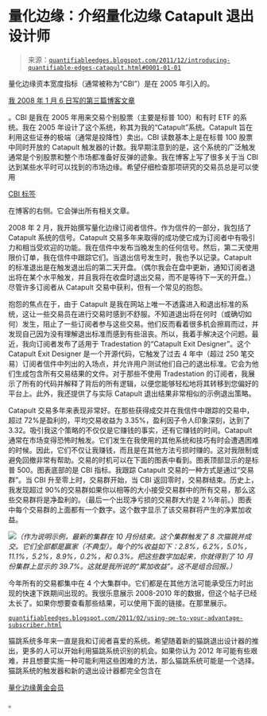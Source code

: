 <!--yml

分类：未分类

日期：2024-05-18 08:53:30

-->

# 量化边缘：介绍量化边缘 Catapult 退出设计师

> 来源：[`quantifiableedges.blogspot.com/2011/12/introducing-quantifiable-edges-catapult.html#0001-01-01`](http://quantifiableedges.blogspot.com/2011/12/introducing-quantifiable-edges-catapult.html#0001-01-01)

量化边缘资本宽度指标（通常被称为“CBI”）是在 2005 年引入的。

[我 2008 年 1 月 6 日写的第三篇博客文章](http://quantifiableedges.blogspot.com/2008/01/my-capitulative-breadth-indicator.html)

。CBI 是我在 2005 年用来交易个别股票（主要是标普 100）和有时 ETF 的系统。我在 2005 年设计了这个系统，称其为我的“Catapult”系统。Catapult 旨在利用这些证券的极端（通常是投降性）卖出。CBI 读数基本上是在标普 100 股票中同时开放的 Catapult 触发器的计数。我早期注意到的是，这个系统的广泛触发通常是个别股票和整个市场都准备好反弹的迹象。我在博客上写了很多关于当 CBI 达到某些水平时可以找到的市场边缘。希望仔细检查那项研究的交易员总是可以使用

[CBI 标签](http://quantifiableedges.blogspot.com/search/label/CBI)

在博客的右侧。它会弹出所有相关文章。

2008 年 2 月，我开始撰写量化边缘订阅者信件。作为信件的一部分，我包括了 Catapult 系统的信号。Catapult 交易多年来取得的成功使它成为订阅者中有吸引力和相当受欢迎的功能。我在信件中发布当晚发生的任何信号。然后，第二天使用限价订单，我在信件中跟踪它们。当退出信号发生时，我也予以记录。Catapult 的标准退出是在触发退出后的第二天开盘。（偶尔我会在盘中更新，通知订阅者退出将在某个水平触发，并且我将在收盘时退出交易，而不是等待下一天的开盘。）尽管许多订阅者从 Catapult 交易中获利，但有一个常见的抱怨。

抱怨的焦点在于，由于 Catapult 是我在网站上唯一不透露进入和退出标准的系统，这让一些交易员在进行交易时感到不舒服。不知道退出将在何时（或确切如何）发生，阻止了一些订阅者参与这些交易。他们反而看着很多机会擦肩而过，并发现自己因为没有理解退出标准而感到有些沮丧。所以，我着手解决这个问题。最近，我向订阅者发布了适用于 Tradestation 的“Catapult Exit Designer”。这个 Catapult Exit Designer 是一个开源代码，它触发了过去 4 年中（超过 250 笔交易）订阅者信件中列出的入场点，并允许用户测试他们自己的退出标准。它会为他们生成包含所有交易结果的文件。对于那些不使用 Tradestation 的订阅者，我展示了所有的代码并解释了背后的所有逻辑，以便您能够轻松地将其转移到您偏好的平台上。此外，我还提供了与实际 Catapult 退出结果非常相似的示例退出策略。

Catapult 交易多年来表现非常好。在那些获得成交并在我信件中跟踪的交易中，超过 72%是盈利的，平均交易收益为 3.35%，盈利因子令人印象深刻，达到了 3.32。吸引我这个策略的不仅仅是它赚钱的事实，还有它赚钱的时间。Catapult 通常在市场变得恐怖时触发。它们发生在我使用的其他系统和技巧有时会遭遇困难的时候。因此，它们不仅让我赚钱，而且是在其他方法亏损时赚的。这对我限制或避免回撤非常有帮助。交易的时机可以在下面的图表中看到。图表顶部显示的是标普 500。图表底部的是 CBI 指标。我跟踪 Catapult 交易的一种方式是通过“交易群”。当 CBI 升至零上时，交易群开始，当 CBI 返回零时，交易群结束。历史上，我发现超过 90%的交易群如果你以相等的大小接受交易群中的所有交易，那么这些交易群将是净盈利的。（最后一个出现净亏损的交易群大约是 2 ½年前。）图表中每个交易群的上面都有一个数字。这个数字显示了该交易群将产生的净累加收益。

![](https://blogger.googleusercontent.com/img/b/R29vZ2xl/AVvXsEjAoVvUZZMwN07ztTYKTNbYy_ASj74R1-m5CwIdBVrjzghE9xyvqh-vaxguDStNDR5U8p2LjoO2LVzB9PmdvnjTlSWNmkjwXb5f4ur6QUkj8XTt7HoVROL9-diuZ5gnpulQm5bktLZSQ9Cx/s1600/2011-12-14.png)*（作为说明示例，最新的集群在 10 月份结束。这个集群触发了 8 次猫跳并成交。它们全部都是赢家（不典型）。每个的%收益如下：2.8%，6.2%，5.0%，11.1%，5.2%，8.9%，0.2%，和 0.3%。把这些数字加起来，你就得到了 10 月份集群上显示的 39.7%。这就是我所说的“累加收益”。这不是组合回报。）*

今年所有的交易都集中在 4 个大集群中。它们都是在其他方法可能承受压力时出现的快速下跌期间出现的。我很乐意展示 2008-2010 年的数据，但这个帖子已经太长了。如果你想要查看那些结果，可以使用下面的链接。在那里展示。

[`quantifiableedges.blogspot.com/2011/02/using-qe-to-your-advantage-subscriber.html`](http://quantifiableedges.blogspot.com/2011/02/using-qe-to-your-advantage-subscriber.html)

猫跳系统多年来一直是我和订阅者喜爱的系统。希望随着新的猫跳退出设计器的推出，更多的人可以开始利用猫跳系统识别的机会。如果你认为 2012 年可能有些艰难，并且想要实施一种可能利用这些困难的方法，那么猫跳系统可能是一个选择。猫跳系统的触发器和新的退出设计器都完全包含在

[量化边缘黄金会员](http://www.quantifiableedges.com/gold.html)

。
